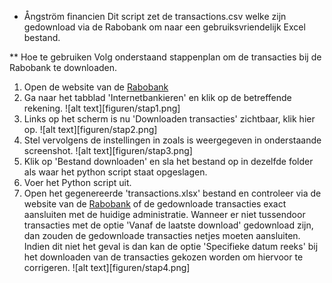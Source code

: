 * Ångström financien
Dit script zet de transactions.csv welke zijn gedownload via de Rabobank om naar een gebruiksvriendelijk Excel bestand.

** Hoe te gebruiken
Volg onderstaand stappenplan om de transacties bij de Rabobank te downloaden.

1. Open de website van de [Rabobank](https://www.rabobank.nl/bedrijven/)
2. Ga naar het tabblad 'Internetbankieren' en klik op de betreffende rekening.
![alt text][figuren/stap1.png]
3. Links op het scherm is nu 'Downloaden transacties' zichtbaar, klik hier op.
![alt text][figuren/stap2.png]
4. Stel vervolgens de instellingen in zoals is weergegeven in onderstaande screenshot.
![alt text][figuren/stap3.png]
5. Klik op 'Bestand downloaden' en sla het bestand op in dezelfde folder als waar het python script staat opgeslagen.
6. Voer het Python script uit.
7. Open het gegenereerde 'transactions.xlsx' bestand en controleer via de website van de [Rabobank](https://www.rabobank.nl/bedrijven/) of de gedownloade transacties exact aansluiten met de huidige administratie. Wanneer er niet tussendoor transacties met de optie 'Vanaf de laatste download' gedownload zijn, dan zouden de gedownloade transacties netjes moeten aansluiten. Indien dit niet het geval is dan kan de optie 'Specifieke datum reeks' bij het downloaden van de transacties gekozen worden om hiervoor te corrigeren. 
![alt text][figuren/stap4.png]